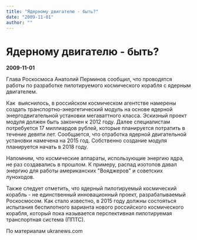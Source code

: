 ```yaml
---
title: "Ядерному двигателю - быть?"
date: "2009-11-01"
author: ""
---
```


# Ядерному двигателю - быть?

**2009-11-01** 

Глава Роскосмоса Анатолий Перминов сообщил, что проводятся работы по разработке пилотируемого космического корабля с ядерным двигателем.

Как  выяснилось, в российском космическом агентстве намерены создать транспортно-энергетический модуль на основе ядерной энергодвигательной установки мегаваттного класса. Эскизный проект модуля должен быть закончен к 2012 году. Далее специалистам потребуется 17 миллиардов рублей, которые планируется потратить в течение девяти лет. Сообщается, что отработка ядерной двигательной установки намечена на 2015 год. Собственно создание модуля планируется начать в 2018 году.

Напомним, что космические аппараты, использующие энергию ядра, не раз создавались в прошлом. К примеру, распад изотопов давал энергию для работы американских "Вояджеров" и советских луноходов.

Также следует отметить, что ядерный пилотируемый космический корабль - не единственный инновационный проект, разрабатываемый Роскосмосом. Как стало известно, в 2015 году должны состояться испытания беспилотного варианта нового российского космического корабля, который пока называется перспективная пилотируемая транспортная система (ППТС).

По материалам ukranews.com